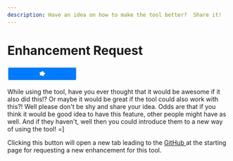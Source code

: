```yaml
---
description: Have an idea on how to make the tool better?  Share it!
---
```


# Enhancement Request

![Enhancement Request Button](../.gitbook/assets/enhancement.jpg)

While using the tool, have you ever thought that it would be awesome if it also did this!? Or maybe it would be great if the tool could also work with this?! Well please don't be shy and share your idea. Odds are that if you think it would be good idea to have this feature, other people might have as well. And if they haven't, well then you could introduce them to a new way of using the tool! =\]

Clicking this button will open a new tab leading to the [GitHub ](https://github.com/cirept/autofillReplacer/issues/new?template=feature_request.md)at the starting page for requesting a new enhancement for this tool.

